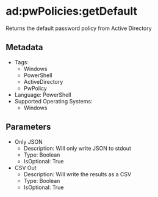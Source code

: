 <!-- region Generated -->
# ad:pwPolicies:getDefault

Returns the default password policy from Active Directory

## Metadata

- Tags:
  - Windows
  - PowerShell
  - ActiveDirectory
  - PwPolicy
- Language: PowerShell
- Supported Operating Systems:
  - Windows

## Parameters

- Only JSON
  - Description: Will only write JSON to stdout
  - Type: Boolean
  - IsOptional: True
- CSV Out
  - Description: Will write the results as a CSV
  - Type: Boolean
  - IsOptional: True
<!-- endregion -->

